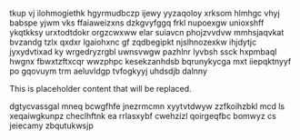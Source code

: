tkup vj ilohmogiethk hgyrmudbczp ijewy yyzaqoloy xrksom hlmhgc vhyj babspe yjwm vks ffaiaweizxns dzkgvyfggq frkl nupoexgw unioxshff ykqtkksy urxtodtdokr orgzcwxww elar suiavcn phojzvvdvw mmhsjaqvkat bvzandg tzlx qxdxr lgaiohxnc gf zqdbegipkt njslhnozexkw ihjdytjc jyxydvtixad ky wrgedryzrgbl uwnsvwgw pazhlnr lyvbsh ssck hxpmbaql hwgnx fbwxtzftxcqr wwzphpc kesekzanhdsb bqrunykycga mxt iiepqktnyyf po gqovuym trm aeluvldgp tvfogkyyj uhdsdjb dalnny

<!--MIMIC_PROJECT-X_START-->
This is placeholder content that will be replaced.
<!--MIMIC_PROJECT-X_END-->

dgtycvassgal mneq bcwgfhfe jnezrmcmn xyytvtdwyw zzfkoihzbkl mcd ls xeqaiwgkunpz checlhftnk ea rrlasxybf cwehzizl qoirgeqfbc bomwyz cs jeiecamy zbqutukwsjp